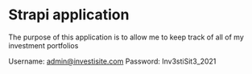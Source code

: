 # Strapi application

The purpose of this application is to allow me to keep track of all of my investment portfolios

Username: admin@investisite.com
Password: Inv3stiSit3_2021